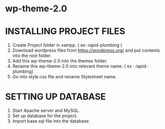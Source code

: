 # wp-theme-2.0

# INSTALLING PROJECT FILES
1. Create Project folder in xampp. ( ex: rapid-plumbing )
2. Download wordpress files from https://wordpress.org/ and put contents into the root folder.
3. Add this wp-theme-2.0 into the themes folder.
4. Rename this wp-theme-2.0 into relevant theme name. ( ex : rapid-plumbing)
5. Go into style.css file and rename Stylesheet name.

# SETTING UP DATABASE
1. Start Apache server and MySQL.
2. Set up database for the project.
3. Import base.sql file into the database.
